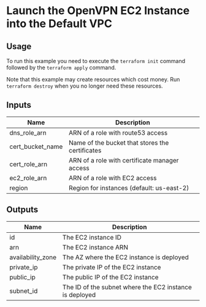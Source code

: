 # Launch the OpenVPN EC2 Instance into the Default VPC #

## Usage ##

To run this example you need to execute the `terraform init` command
followed by the `terraform apply` command.

Note that this example may create resources which cost money. Run
`terraform destroy` when you no longer need these resources.

## Inputs ##

| Name | Description |
|------|-------------|
| dns_role_arn | ARN of a role with route53 access |
| cert_bucket_name | Name of the bucket that stores the certificates |
| cert_role_arn | ARN of a role with certificate manager access |
| ec2_role_arn | ARN of a role with EC2 access |
| region | Region for instances (default: us-east-2) |

## Outputs ##

| Name | Description |
|------|-------------|
| id | The EC2 instance ID  |
| arn | The EC2 instance ARN |
| availability_zone | The AZ where the EC2 instance is deployed |
| private_ip | The private IP of the EC2 instance |
| public_ip | The public IP of the EC2 instance |
| subnet_id | The ID of the subnet where the EC2 instance is deployed |
